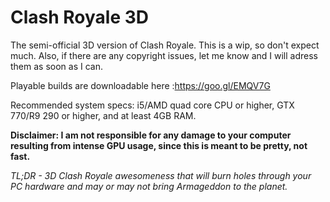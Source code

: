 # Clash Royale 3D

The semi-official 3D version of Clash Royale.
This is a wip, so don't expect much. Also, if there are any copyright issues, let me know and I will adress them as soon as I can.




Playable builds are downloadable here :https://goo.gl/EMQV7G

Recommended system specs: i5/AMD quad core CPU or higher, GTX 770/R9 290 or higher, and at least 4GB RAM.




<b>Disclaimer: I am not responsible for any damage to your computer resulting from intense GPU usage, since this is meant to be pretty, not fast.</b>

<i>TL;DR - 3D Clash Royale awesomeness that will burn holes through your PC hardware and may or may not bring Armageddon to the planet.
